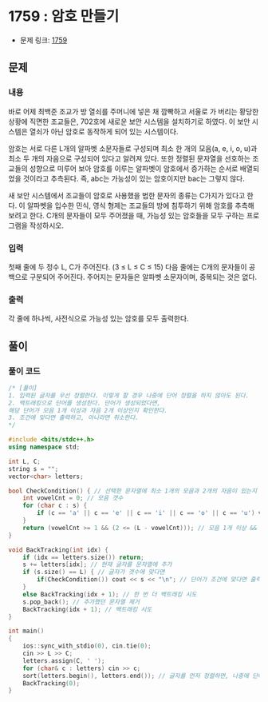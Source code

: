 # 1759 : 암호 만들기
- 문제 링크: [1759](https://www.acmicpc.net/problem/1759)

## 문제
### 내용
바로 어제 최백준 조교가 방 열쇠를 주머니에 넣은 채 깜빡하고 서울로 가 버리는 황당한 상황에 직면한 조교들은, 702호에 새로운 보안 시스템을 설치하기로 하였다. 이 보안 시스템은 열쇠가 아닌 암호로 동작하게 되어 있는 시스템이다.

암호는 서로 다른 L개의 알파벳 소문자들로 구성되며 최소 한 개의 모음(a, e, i, o, u)과 최소 두 개의 자음으로 구성되어 있다고 알려져 있다. 또한 정렬된 문자열을 선호하는 조교들의 성향으로 미루어 보아 암호를 이루는 알파벳이 암호에서 증가하는 순서로 배열되었을 것이라고 추측된다. 즉, abc는 가능성이 있는 암호이지만 bac는 그렇지 않다.

새 보안 시스템에서 조교들이 암호로 사용했을 법한 문자의 종류는 C가지가 있다고 한다. 이 알파벳을 입수한 민식, 영식 형제는 조교들의 방에 침투하기 위해 암호를 추측해 보려고 한다. C개의 문자들이 모두 주어졌을 때, 가능성 있는 암호들을 모두 구하는 프로그램을 작성하시오.

### 입력
첫째 줄에 두 정수 L, C가 주어진다. (3 ≤ L ≤ C ≤ 15) 다음 줄에는 C개의 문자들이 공백으로 구분되어 주어진다. 주어지는 문자들은 알파벳 소문자이며, 중복되는 것은 없다.

### 출력
각 줄에 하나씩, 사전식으로 가능성 있는 암호를 모두 출력한다.

## 풀이
### 풀이 코드
```cpp
/* [풀이]
1. 입력된 글자를 우선 정렬한다. 이렇게 할 경우 나중에 단어 정렬을 하지 않아도 된다.
2. 백트래킹으로 단어를 생성한다. 단어가 생성되었다면,
해당 단어가 모음 1개 이상과 자음 2개 이상인지 확인한다.
3. 조건에 맞다면 출력하고, 아니라면 취소한다.
*/

#include <bits/stdc++.h>
using namespace std;

int L, C;
string s = "";
vector<char> letters;

bool CheckCondition() { // 선택한 문자열에 최소 1개의 모음과 2개의 자음이 있는지 확인하는 함수
	int vowelCnt = 0; // 모음 갯수
	for (char c : s) {
		if (c == 'a' || c == 'e' || c == 'i' || c == 'o' || c == 'u') vowelCnt++;
	}
	return (vowelCnt >= 1 && (2 <= (L - vowelCnt))); // 모음 1개 이상 && 자음 2개 이상
}

void BackTracking(int idx) {
	if (idx == letters.size()) return;
	s += letters[idx]; // 현재 글자를 문자열에 추가
	if (s.size() == L) { // 글자가 갯수에 맞다면
		if(CheckCondition()) cout << s << "\n"; // 단어가 조건에 맞다면 출력
	}
	else BackTracking(idx + 1); // 한 번 더 백트래킹 시도
	s.pop_back(); // 추가했던 문자열 제거
	BackTracking(idx + 1); // 백트래킹 시도
}

int main() 
{
	ios::sync_with_stdio(0), cin.tie(0);
	cin >> L >> C;
	letters.assign(C, ' ');
	for (char& c : letters) cin >> c;
	sort(letters.begin(), letters.end()); // 글자를 먼저 정렬하면, 나중에 단어 정렬을 안해도 됨
	BackTracking(0);
}
```